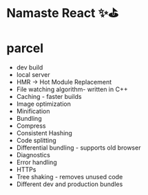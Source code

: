 # Namaste React ✨⛳

# parcel 

- dev build
- local server
- HMR -> Hot Module Replacement
- File watching algorithm- written in C++
- Caching - faster builds 
- Image optimization
- Minification
- Bundling
- Compress
- Consistent Hashing
- Code splitting
- Differential bundling - supports old browser
- Diagnostics
- Error handling
- HTTPs
- Tree shaking - removes unused code
- Different dev and production bundles


